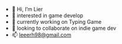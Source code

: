 - 👋 Hi, I’m Lier
- 👀 interested in game develop
- 🌱 currently working on Typing Game
- 💞️ looking to collaborate on indie game dev
- 📫 leeerh98@gmail.com

<!---
Elena-1998/Elena-1998 is a ✨ special ✨ repository because its `README.md` (this file) appears on your GitHub profile.
You can click the Preview link to take a look at your changes.
--->
